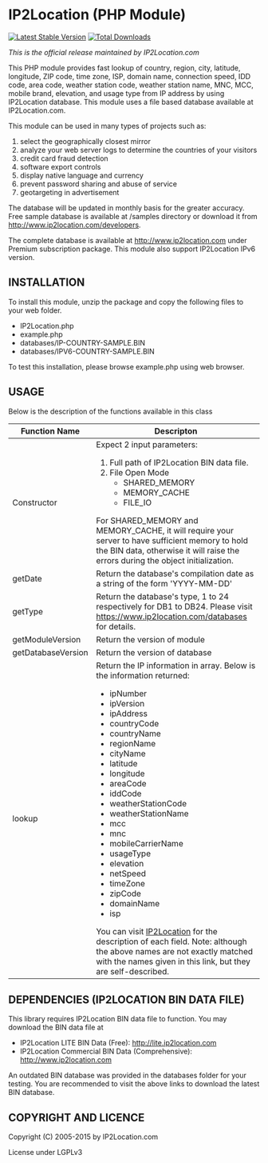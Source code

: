 IP2Location (PHP Module)
========================
[![Latest Stable Version](https://img.shields.io/packagist/v/ip2location/ip2location-php.svg)](https://packagist.org/packages/ip2location/ip2location-php)
[![Total Downloads](https://img.shields.io/packagist/dt/ip2location/ip2location-php.svg?style=flat-square)](https://packagist.org/packages/ip2location/ip2location-php)  

*This is the official release maintained by IP2Location.com*

This PHP module provides fast lookup of country, region, city, latitude, longitude, ZIP code, time zone, ISP, domain name, connection speed, IDD code, area code, weather station code, weather station name, MNC, MCC, mobile brand, elevation, and usage type from IP address by using IP2Location database. This module uses a file based database available at IP2Location.com. 

This module can be used in many types of projects such as:

1. select the geographically closest mirror
2. analyze your web server logs to determine the countries of your visitors
3. credit card fraud detection
4. software export controls
5. display native language and currency 
6. prevent password sharing and abuse of service 
7. geotargeting in advertisement

The database will be updated in monthly basis for the greater accuracy. Free sample database is available at /samples directory or download it from http://www.ip2location.com/developers.

The complete database is available at http://www.ip2location.com under Premium subscription package. This module also support IP2Location IPv6 version.


## INSTALLATION

To install this module, unzip the package and copy the following files to your web folder.
* IP2Location.php
* example.php
* databases/IP-COUNTRY-SAMPLE.BIN
* databases/IPV6-COUNTRY-SAMPLE.BIN
 
To test this installation, please browse example.php using web browser.

## USAGE

Below is the description of the functions available in this class

| Function Name | Descripton |
|---|---|
|Constructor|Expect 2 input parameters:<ol><li>Full path of IP2Location BIN data file.</li><li>File Open Mode<ul><li>	SHARED_MEMORY</li><li>MEMORY_CACHE</li><li>FILE_IO</li></ul></li></ol>For SHARED_MEMORY and MEMORY_CACHE, it will require your server to have sufficient memory to hold the BIN data, otherwise it will raise the errors during the object initialization.|
|getDate|Return the database's compilation date as a string of the form 'YYYY-MM-DD'|
|getType|Return the database's type, 1 to 24 respectively for DB1 to DB24. Please visit https://www.ip2location.com/databases for details.|
|getModuleVersion|Return the version of module|
|getDatabaseVersion|Return the version of database|
|lookup|Return the IP information in array. Below is the information returned:<ul><li>ipNumber</li><li>ipVersion</li><li>ipAddress</li><li>countryCode</li><li>countryName</li><li>regionName</li><li>cityName</li><li>latitude</li><li>longitude</li><li>areaCode</li><li>iddCode</li><li>weatherStationCode</li><li>weatherStationName</li><li>mcc</li><li>mnc</li><li>mobileCarrierName</li><li>usageType</li><li>elevation</li><li>netSpeed</li><li>timeZone</li><li>zipCode</li><li>domainName</li><li>isp</li></ul>You can visit [IP2Location](https://www.ip2location.com/databases/db24-ip-country-region-city-latitude-longitude-zipcode-timezone-isp-domain-netspeed-areacode-weather-mobile-elevation-usagetype) for the description of each field. Note: although the above names are not exactly matched with the names given in this link, but they are self-described.|

## DEPENDENCIES (IP2LOCATION BIN DATA FILE)

This library requires IP2Location BIN data file to function. You may download the BIN data file at
* IP2Location LITE BIN Data (Free): http://lite.ip2location.com
* IP2Location Commercial BIN Data (Comprehensive): http://www.ip2location.com

An outdated BIN database was provided in the databases folder for your testing. You are recommended to visit the above links to download the latest BIN database.

## COPYRIGHT AND LICENCE

Copyright (C) 2005-2015 by IP2Location.com

License under LGPLv3
